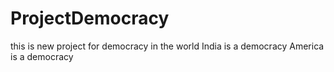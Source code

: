 # ProjectDemocracy
this is new project for democracy in the world
India is a democracy
America is a democracy
